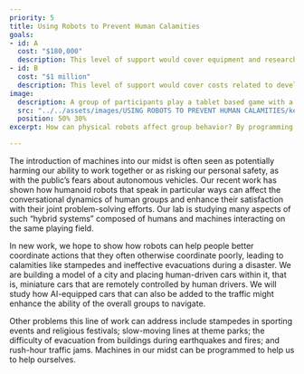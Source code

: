 ```yaml
---
priority: 5
title: Using Robots to Prevent Human Calamities
goals:
- id: A
  cost: "$180,000"
  description: This level of support would cover equipment and research support to design and execute a prototype over a 1- year period, including salary support for research coordinators and the research scientist in our team leading the work.
- id: B
  cost: "$1 million"
  description: This level of support would cover costs related to developing and testing the bot/AI infrastructure (using both navigation and coordination as model systems), including support for research staff, software development, and data analysis over a 3-year period.
image:
  description: A group of participants play a tablet based game with a physical robot.
  src: "../../assets/images/USING ROBOTS TO PREVENT HUMAN CALAMITIES/kevin-marcus-robot-close.jpg"
  position: 50% 30%
excerpt: How can physical robots affect group behavior? By programming humanoid robots to speak and act in particular ways, we can modify how the humans observing the robots treat other humans, enhancing our ability to address collective action problems.

---
```


The introduction of machines into our midst is often seen as potentially harming our ability to work together or as risking our personal safety, as with the public’s fears about autonomous vehicles. Our recent work has shown how humanoid robots that speak in particular ways can affect the conversational dynamics of human groups and enhance their satisfaction with their joint problem-solving efforts. Our lab is studying many aspects of such “hybrid systems” composed of humans and machines interacting on the same playing field.

In new work, we hope to show how robots can help people better coordinate actions that they often otherwise coordinate poorly, leading to calamities like stampedes and ineffective evacuations during a disaster. We are building a model of a city and placing human-driven cars within it, that is, miniature cars that are remotely controlled by human drivers. We will study how AI-equipped cars that can also be added to the traffic might enhance the ability of the overall groups to navigate.

Other problems this line of work can address include stampedes in sporting events and religious festivals; slow-moving lines at theme parks; the difficulty of evacuation from buildings during earthquakes and fires; and rush-hour traffic jams. Machines in our midst can be programmed to help us to help ourselves.
